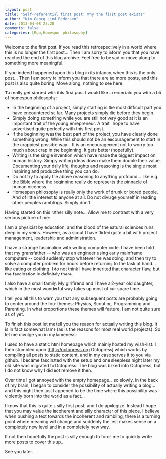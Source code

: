 ```yaml
---
layout: post
title: "Self-referential first post: Why the first post exists"
author: "Kim Georg Lind Pedersen"
date: 2013-04-08 23:28
comments: false
categories: [Ego,Homespun philosophy]
---
```


Welcome to the first post. If you read this retrospectively in a world where this is no longer the first post... Then I am sorry to inform you that you have reached the end of this blog archive. Feel free to be sad or move along to something more meaningful.

If you indeed happened upon this blog in its infancy, when this is the only post... Then I am sorry to inform you that there are no more posts, and this post is also quite boring. Move along, nothing to see here.  

To really get started with this first post I would like to entertain you with a bit of homespun philosophy:

* In the beginning of a project, simply starting is the most difficult part you have encountered so far. Many projects simply die before they begin.
* Simply doing something while you are still not very good at it is an important trait of the young enrepreneur. A trait I hope to have advertised quite perfectly with this first post. 
* If the beginning was the best part of the project, you have clearly done something wrong. While this should not be an encouragement to start in the crappiest possible way... It is an encouragement not to worry too much about crap in the beginning. It gets better (hopefully).
* Writing is the single invention which have made the biggest impact on human history. Simply writing ideas down make them double their value. Documenting your daily life, thoughts and reasoning is the single most inspiring and productive thing you can do.  
* Do not try to apply the above reasoning to anything profound... like e.g. the Bible where the beginning really do represents the pinnacle of human niceness.  
* Homespun philosophy is really only the work of drunk or bored people. And of little interest to anyone at all. Do not divulge yourself in reading other peoples ramblings. Simply don't.

Having started on this rather silly note... Allow me to contrast with a very serious picture of me:

I am a physicist by education, and the blood of the natural sciences runs deep in my veins. However, as a scout I have flirted quite a bit with project management, leadership and administration. 

I have a strange fascination with writing computer code. I have been told that my gransfather -- who was an engineer using early mainframe computers -- could suddenly stop whatever he was doing, and then try to solve a computer problem for hours before returning to the task at hand... like eating or clothing. I do not think I have inherited that character flaw, but the fascination is definitely there. 

I also have a small family. My girlfirend and I have a 2-year old daughter, which in the most wonderful way takes up most of our spare time.  

I tell you all this to warn you that any subsequent posts are probably going to center around the four themes: Physics, Scouting, Programming and Parenting. In what proportions these themes will feature, I am not quite sure as of yet. 

To finish this post let me tell you the reason for actually writing this blog. It is in fact somewhat lame (as is the reasons for most real world projects). So let me divulge you in my lameness: 

I used to have a static html homepage which mainly hosted my wish-list. I then stumbled upon [http://octopress.org Octopress] which works by compiling all posts to static content, and in my case serves it to you via github. I became fascinated with the setup and one sleepless night later my old site was migrated to Octopress. The blog was baked into Octopress, but I do not know why I did not remove it then.

Over time I got annoyed with the empty homepage... so slowly, in the back of my brain, I began to consider the possibility of actually writing a blog... and this night then just happened to be the time where this possibility was violently born into the world as a fact... 

I know that this is quite a silly first post, and I do apologize. Instead I hope that you may value the incoherent and silly character of this piece. I believe when pushing a text towards the incoherent and rambling, there is a turning point where meaning will change and suddenly the test makes sense on a completely new level and in a completely new way.

If not then hopefully the post is silly enough to force me to quickly write more posts to cover this up... 

See you later.




